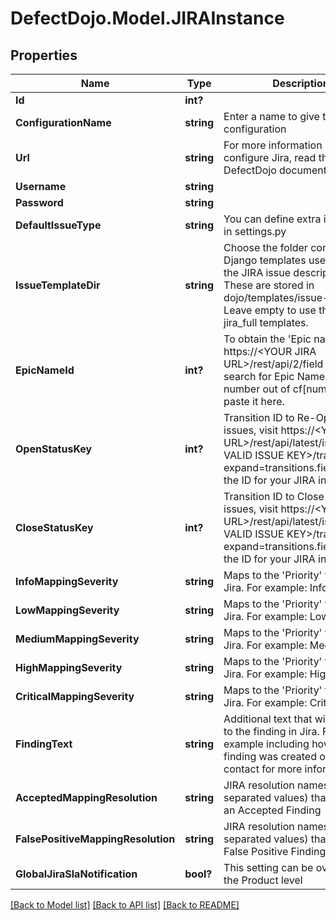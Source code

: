 # DefectDojo.Model.JIRAInstance
## Properties

Name | Type | Description | Notes
------------ | ------------- | ------------- | -------------
**Id** | **int?** |  | [optional] 
**ConfigurationName** | **string** | Enter a name to give to this configuration | [optional] 
**Url** | **string** | For more information how to configure Jira, read the DefectDojo documentation. | 
**Username** | **string** |  | 
**Password** | **string** |  | 
**DefaultIssueType** | **string** | You can define extra issue types in settings.py | [optional] 
**IssueTemplateDir** | **string** | Choose the folder containing the Django templates used to render the JIRA issue description. These are stored in dojo/templates/issue-trackers. Leave empty to use the default jira_full templates. | [optional] 
**EpicNameId** | **int?** | To obtain the &#39;Epic name id&#39; visit https://&lt;YOUR JIRA URL&gt;/rest/api/2/field and search for Epic Name. Copy the number out of cf[number] and paste it here. | 
**OpenStatusKey** | **int?** | Transition ID to Re-Open JIRA issues, visit https://&lt;YOUR JIRA URL&gt;/rest/api/latest/issue/&lt;ANY VALID ISSUE KEY&gt;/transitions?expand&#x3D;transitions.fields to find the ID for your JIRA instance | 
**CloseStatusKey** | **int?** | Transition ID to Close JIRA issues, visit https://&lt;YOUR JIRA URL&gt;/rest/api/latest/issue/&lt;ANY VALID ISSUE KEY&gt;/transitions?expand&#x3D;transitions.fields to find the ID for your JIRA instance | 
**InfoMappingSeverity** | **string** | Maps to the &#39;Priority&#39; field in Jira. For example: Info | 
**LowMappingSeverity** | **string** | Maps to the &#39;Priority&#39; field in Jira. For example: Low | 
**MediumMappingSeverity** | **string** | Maps to the &#39;Priority&#39; field in Jira. For example: Medium | 
**HighMappingSeverity** | **string** | Maps to the &#39;Priority&#39; field in Jira. For example: High | 
**CriticalMappingSeverity** | **string** | Maps to the &#39;Priority&#39; field in Jira. For example: Critical | 
**FindingText** | **string** | Additional text that will be added to the finding in Jira. For example including how the finding was created or who to contact for more information. | [optional] 
**AcceptedMappingResolution** | **string** | JIRA resolution names (comma-separated values) that maps to an Accepted Finding | [optional] 
**FalsePositiveMappingResolution** | **string** | JIRA resolution names (comma-separated values) that maps to a False Positive Finding | [optional] 
**GlobalJiraSlaNotification** | **bool?** | This setting can be overidden at the Product level | [optional] 

[[Back to Model list]](../README.md#documentation-for-models) [[Back to API list]](../README.md#documentation-for-api-endpoints) [[Back to README]](../README.md)

